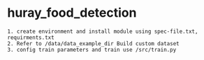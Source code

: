 # huray_food_detection    

    1. create environment and install module using spec-file.txt, requirments.txt    
    2. Refer to /data/data_example_dir Build custom dataset    
    3. config train parameters and train use /src/train.py    
